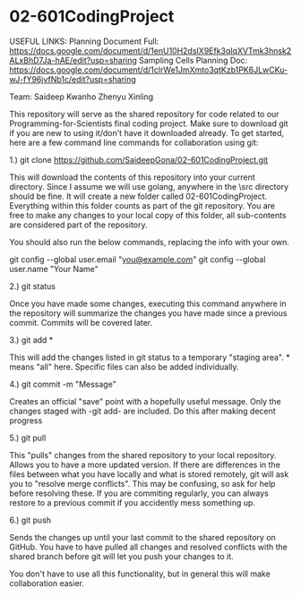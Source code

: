 # 02-601CodingProject

USEFUL LINKS:
Planning Document Full: https://docs.google.com/document/d/1enU10H2dsIX9Efk3qIqXVTmk3hnsk2ALxBhD7Ja-hAE/edit?usp=sharing
Sampling Cells Planning Doc: https://docs.google.com/document/d/1cIrWe1JmXmto3qtKzb1PK6JLwCKu-wJ-fY96jvfNb1c/edit?usp=sharing

Team:
Saideep 
Kwanho 
Zhenyu
Xinling

This repository will serve as the shared repository for code related to our Programming-for-Scientists final coding project. Make sure to download git if you are new to using it/don't have it downloaded already. To get started, here are a few command line commands for collaboration using git:

1.) git clone https://github.com/SaideepGona/02-601CodingProject.git

This will download the contents of this repository into your current directory. Since I assume we will use golang, anywhere in the \src directory should be fine. It will create a new folder called 02-601CodingProject. Everything within this folder counts as part of the git repository. You are free to make any changes to your local copy of this folder, all sub-contents are considered part of the repository.

You should also run the below commands, replacing the info with your own.

  git config --global user.email "you@example.com"
  git config --global user.name "Your Name"



2.) git status

Once you have made some changes, executing this command anywhere in the repository will summarize the changes you have made since a previous commit. Commits will be covered later.

3.) git add *

This will add the changes listed in git status to a temporary "staging area". * means "all" here. Specific files can also be added individually. 

4.) git commit -m "Message"

Creates an official "save" point with a hopefully useful message. Only the changes staged with -git add- are included. Do this after making decent progress

5.) git pull

This "pulls" changes from the shared repository to your local repository. Allows you to have a more updated version. If there are differences in the files between what you have locally and what is stored remotely, git will ask you to "resolve merge conflicts". This may be confusing, so ask for help before resolving these. If you are commiting regularly, you can always restore to a previous commit if you accidently mess something up. 

6.) git push

Sends the changes up until your last commit to the shared repository on GitHub. You have to have pulled all changes and resolved conflicts with the shared branch before git will let you push your changes to it.


You don't have to use all this functionality, but in general this will make collaboration easier.


